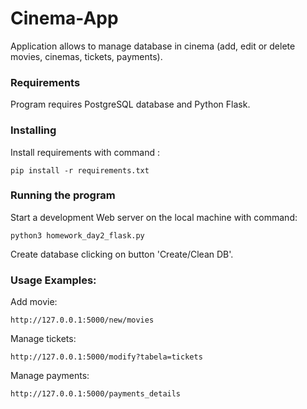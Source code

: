 # Cinema-App
Application allows to manage database in cinema (add, edit or delete movies, cinemas, tickets, payments).

### Requirements
Program requires PostgreSQL database and Python Flask.

### Installing
Install requirements  with command :
```
pip install -r requirements.txt
```

### Running the program
Start a development Web server on the local machine with command:
```
python3 homework_day2_flask.py
```
Create database clicking on button 'Create/Clean DB'.


### Usage Examples:
Add movie:
```
http://127.0.0.1:5000/new/movies
```
Manage tickets:
```
http://127.0.0.1:5000/modify?tabela=tickets
```
Manage payments:
```
http://127.0.0.1:5000/payments_details
```

